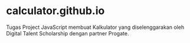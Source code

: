 # calculator.github.io
Tugas Project JavaScript membuat Kalkulator yang diselenggarakan oleh Digital Talent Scholarship dengan partner Progate.
